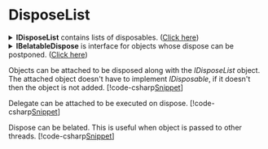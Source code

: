 ﻿# DisposeList
<details>
  <summary><b>IDisposeList</b> contains lists of disposables. (<u>Click here</u>)</summary>
[!code-csharp[Snippet](../../../FileSystem.GitHub/Lexical.FileSystem.Abstractions/Utility/IDisposeList.cs#doc)]
</details>
<details>
  <summary><b>IBelatableDispose</b> is interface for objects whose dispose can be postponed. (<u>Click here</u>)</summary>
[!code-csharp[Snippet](../../../FileSystem.GitHub/Lexical.FileSystem.Abstractions/Utility/IBelatableDispose.cs#doc)]
</details>
<p/><p/>

Objects can be attached to be disposed along with the *IDisposeList* object. The attached object doesn't have to implement *IDisposable*, if it doesn't then the object is not added.
[!code-csharp[Snippet](Examples.cs#Snippet_10a)]

Delegate can be attached to be executed on dispose.
[!code-csharp[Snippet](Examples.cs#Snippet_10b)]

Dispose can be belated. This is useful when object is passed to other threads.
[!code-csharp[Snippet](Examples.cs#Snippet_10c)]
